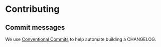 # Contributing

## Commit messages

We use [Conventional Commits](https://www.conventionalcommits.org/en/v1.0.0/#summary) to help automate building a CHANGELOG.
